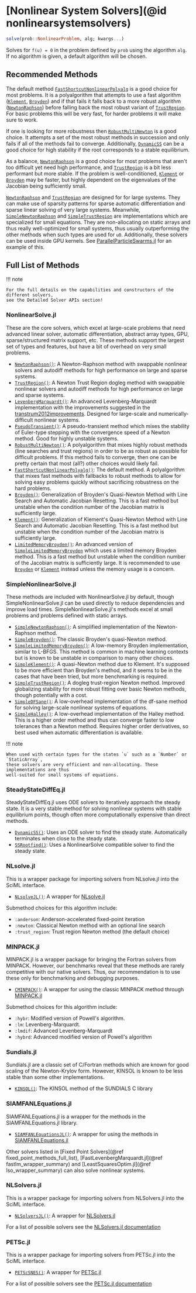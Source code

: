 # [Nonlinear System Solvers](@id nonlinearsystemsolvers)

```julia
solve(prob::NonlinearProblem, alg; kwargs...)
```

Solves for ``f(u) = 0`` in the problem defined by `prob` using the algorithm `alg`. If no
algorithm is given, a default algorithm will be chosen.

## Recommended Methods

The default method [`FastShortcutNonlinearPolyalg`](@ref) is a good choice for most
problems. It is a polyalgorithm that attempts to use a fast algorithm ([`Klement`](@ref),
[`Broyden`](@ref)) and if that fails it falls back to a more robust algorithm
([`NewtonRaphson`](@ref)) before falling back the most robust variant of
[`TrustRegion`](@ref). For basic problems this will be very fast, for harder problems it
will make sure to work.

If one is looking for more robustness then [`RobustMultiNewton`](@ref) is a good choice. It
attempts a set of the most robust methods in succession and only fails if all of the methods
fail to converge. Additionally, [`DynamicSS`](@ref) can be a good choice for high stability
if the root corresponds to a stable equilibrium.

As a balance, [`NewtonRaphson`](@ref) is a good choice for most problems that aren't too
difficult yet need high performance, and  [`TrustRegion`](@ref) is a bit less performant but
more stable. If the problem is well-conditioned, [`Klement`](@ref) or [`Broyden`](@ref) may
be faster, but highly dependent on the eigenvalues of the Jacobian being sufficiently small.

[`NewtonRaphson`](@ref) and [`TrustRegion`](@ref) are designed for for large systems. They
can make use of sparsity patterns for sparse automatic differentiation and sparse linear
solving of very large systems. Meanwhile, [`SimpleNewtonRaphson`](@ref) and
[`SimpleTrustRegion`](@ref) are implementations which are specialized for small equations.
They are non-allocating on static arrays and thus really well-optimized for small systems,
thus usually outperforming the other methods when such types are used for `u0`.
Additionally, these solvers can be used inside GPU kernels. See
[ParallelParticleSwarms.jl](https://github.com/SciML/ParallelParticleSwarms.jl) for an example of this.

## Full List of Methods

!!! note
    
    For the full details on the capabilities and constructors of the different solvers,
    see the Detailed Solver APIs section!

### NonlinearSolve.jl

These are the core solvers, which excel at large-scale problems that need advanced
linear solver, automatic differentiation, abstract array types, GPU,
sparse/structured matrix support, etc. These methods support the largest set of types and
features, but have a bit of overhead on very small problems.

  - [`NewtonRaphson()`](@ref): A Newton-Raphson method with swappable nonlinear solvers and
    autodiff methods for high performance on large and sparse systems.
  - [`TrustRegion()`](@ref): A Newton Trust Region dogleg method with swappable nonlinear
    solvers and autodiff methods for high performance on large and sparse systems.
  - [`LevenbergMarquardt()`](@ref): An advanced Levenberg-Marquardt implementation with the
    improvements suggested in the [transtrum2012improvements](@citet). Designed for
    large-scale and numerically-difficult nonlinear systems.
  - [`PseudoTransient()`](@ref): A pseudo-transient method which mixes the stability of
    Euler-type stepping with the convergence speed of a Newton method. Good for highly
    unstable systems.
  - [`RobustMultiNewton()`](@ref): A polyalgorithm that mixes highly robust methods (line
    searches and trust regions) in order to be as robust as possible for difficult problems.
    If this method fails to converge, then one can be pretty certain that most (all?) other
    choices would likely fail.
  - [`FastShortcutNonlinearPolyalg()`](@ref): The default method. A polyalgorithm that mixes
    fast methods with fallbacks to robust methods to allow for solving easy problems quickly
    without sacrificing robustness on the hard problems.
  - [`Broyden()`](@ref): Generalization of Broyden's Quasi-Newton Method with Line Search
    and Automatic Jacobian Resetting. This is a fast method but unstable when the condition
    number of the Jacobian matrix is sufficiently large.
  - [`Klement()`](@ref): Generalization of Klement's Quasi-Newton Method with Line Search
    and Automatic Jacobian Resetting. This is a fast method but unstable when the condition
    number of the Jacobian matrix is sufficiently large.
  - [`LimitedMemoryBroyden()`](@ref): An advanced version of
    [`SimpleLimitedMemoryBroyden`](@ref) which uses a limited memory Broyden method. This is
    a fast method but unstable when the condition number of the Jacobian matrix is
    sufficiently large. It is recommended to use [`Broyden`](@ref) or [`Klement`](@ref)
    instead unless the memory usage is a concern.

### SimpleNonlinearSolve.jl

These methods are included with NonlinearSolve.jl by default, though SimpleNonlinearSolve.jl
can be used directly to reduce dependencies and improve load times.
SimpleNonlinearSolve.jl's methods excel at small problems and problems defined with static
arrays.

  - [`SimpleNewtonRaphson()`](@ref): A simplified implementation of the Newton-Raphson
    method.
  - [`SimpleBroyden()`](@ref): The classic Broyden's quasi-Newton method.
  - [`SimpleLimitedMemoryBroyden()`](@ref): A low-memory Broyden implementation, similar to
    L-BFGS. This method is common in machine learning contexts but is known to be unstable
    in comparison to many other choices.
  - [`SimpleKlement()`](@ref): A quasi-Newton method due to Klement. It's supposed to be
    more efficient than Broyden's method, and it seems to be in the cases that have been
    tried, but more benchmarking is required.
  - [`SimpleTrustRegion()`](@ref): A dogleg trust-region Newton method. Improved globalizing
    stability for more robust fitting over basic Newton methods, though potentially with a
    cost.
  - [`SimpleDFSane()`](@ref): A low-overhead implementation of the df-sane method for
    solving large-scale nonlinear systems of equations.
  - [`SimpleHalley()`](@ref): A low-overhead implementation of the Halley method. This is a
    higher order method and thus can converge faster to low tolerances than a Newton method.
    Requires higher order derivatives, so best used when automatic differentiation is
    available.

!!! note
    
    When used with certain types for the states `u` such as a `Number` or `StaticArray`,
    these solvers are very efficient and non-allocating. These implementations are thus
    well-suited for small systems of equations.

### SteadyStateDiffEq.jl

SteadyStateDiffEq.jl uses ODE solvers to iteratively approach the steady state. It is a
very stable method for solving nonlinear systems with stable equilibrium points, though
often more computationally expensive than direct methods.

  - [`DynamicSS()`](@ref): Uses an ODE solver to find the steady state. Automatically
    terminates when close to the steady state.
  - [`SSRootfind()`](@ref): Uses a NonlinearSolve compatible solver to find the steady
    state.

### NLsolve.jl

This is a wrapper package for importing solvers from NLsolve.jl into the SciML interface.

  - [`NLsolveJL()`](@ref): A wrapper for
    [NLsolve.jl](https://github.com/JuliaNLSolvers/NLsolve.jl)

Submethod choices for this algorithm include:

  - `:anderson`: Anderson-accelerated fixed-point iteration
  - `:newton`: Classical Newton method with an optional line search
  - `:trust_region`: Trust region Newton method (the default choice)

### MINPACK.jl

MINPACK.jl is a wrapper package for bringing the Fortran solvers from MINPACK. However, our
benchmarks reveal that these methods are rarely competitive with our native solvers. Thus,
our recommendation is to use these only for benchmarking and debugging purposes.

  - [`CMINPACK()`](@ref): A wrapper for using the classic MINPACK method through
    [MINPACK.jl](https://github.com/sglyon/MINPACK.jl)

Submethod choices for this algorithm include:

  - `:hybr`: Modified version of Powell's algorithm.
  - `:lm`: Levenberg-Marquardt.
  - `:lmdif`: Advanced Levenberg-Marquardt
  - `:hybrd`: Advanced modified version of Powell's algorithm

### Sundials.jl

Sundials.jl are a classic set of C/Fortran methods which are known for good scaling of the
Newton-Krylov form. However, KINSOL is known to be less stable than some other
implementations.

  - [`KINSOL()`](@ref): The KINSOL method of the SUNDIALS C library

### SIAMFANLEquations.jl

SIAMFANLEquations.jl is a wrapper for the methods in the SIAMFANLEquations.jl library.

  - [`SIAMFANLEquationsJL()`](@ref): A wrapper for using the methods in
    [SIAMFANLEquations.jl](https://github.com/ctkelley/SIAMFANLEquations.jl)

Other solvers listed in [Fixed Point Solvers](@ref fixed_point_methods_full_list),
[FastLevenbergMarquardt.jl](@ref fastlm_wrapper_summary) and
[LeastSquaresOptim.jl](@ref lso_wrapper_summary) can also solve nonlinear systems.

### NLSolvers.jl

This is a wrapper package for importing solvers from NLSolvers.jl into the SciML interface.

  - [`NLSolversJL()`](@ref): A wrapper for
    [NLSolvers.jl](https://github.com/JuliaNLSolvers/NLSolvers.jl)

For a list of possible solvers see the [NLSolvers.jl documentation](https://julianlsolvers.github.io/NLSolvers.jl/)

### PETSc.jl

This is a wrapper package for importing solvers from PETSc.jl into the SciML interface.

  - [`PETScSNES()`](@ref): A wrapper for
    [PETSc.jl](https://github.com/JuliaParallel/PETSc.jl)

For a list of possible solvers see the [PETSc.jl documentation](https://petsc.org/release/manual/snes/)
